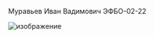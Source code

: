 Муравьев Иван Вадимович ЭФБО-02-22

![изображение](https://github.com/user-attachments/assets/c5726f1d-77eb-4ce0-a346-93703961a8b7)
